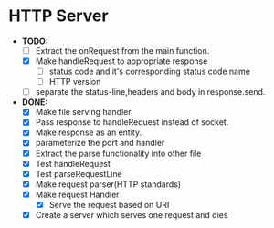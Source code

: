 # HTTP Server

- **TODO:**
  - [ ] Extract the onRequest from the main function.
  - [x] Make handleRequest to appropriate response
    - [ ] status code and it's corresponding status code name
    - [ ] HTTP version
  - [ ] separate the status-line,headers and body in response.send.

- **DONE:**
  - [x] Make file serving handler
  - [x] Pass response to handleRequest instead of socket.
  - [x] Make response as an entity.
  - [x] parameterize the port and handler
  - [x] Extract the parse functionality into other file
  - [x] Test handleRequest
  - [x] Test parseRequestLine
  - [x] Make request parser(HTTP standards)
  - [x] Make request Handler
    - [x] Serve the request based on URI
  - [x] Create a server which serves one request and dies
